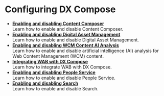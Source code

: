 # Configuring DX Compose

<!-- add short description-->

-   **[Enabling and disabling Content Composer](enable_cc.md)**  
Learn how to enable and disable Content Composer.
-   **[Enabling and disabling Digital Asset Management](enable_dam.md)**  
Learn how to enable and disable Digital Asset Management.
-   **[Enabling and disabling WCM Content AI Analysis](enable_content_ai.md)**  
Learn how to enable and disable artificial intelligence (AI) analysis for Web Content Management (WCM) content.
-   **[Integrating WAB with DX Compose](wab_integration.md)**  
Learn how to integrate WAB with DX Compose.
-   **[Enabling and disabling People Service](enable_people_service.md)**  
Learn how to enable and disable People Service.
-   **[Enabling and disabling Search](enable_search.md)**  
Learn how to enable and disable Search.